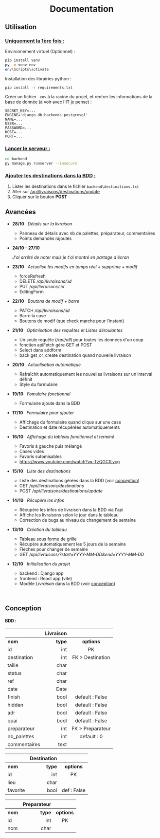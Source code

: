 # <div align="center">Documentation</div>

## Utilisation

### <ins>Uniquement la 1ère fois :</ins>

Environnement virtuel (Optionnel) :

```bash
pip install venv
py -m venv env
env\Scripts\activate
```

Installation des librairies python :

```bash
pip install -r requirements.txt
```

Créer un fichier `.env` à la racine du projet, et rentrer les informations de la base de donnée (à voir avec l'IT je pense) :

```
SECRET_KEY=...
ENGINE='django.db.backends.postgresql'
NAME=...
USER=...
PASSWORD=...
HOST=...
PORT=...
```

### <ins>Lancer le serveur :</ins>

```bash
cd backend
py manage.py runserver --insecure
```

### <ins>Ajouter les destinations dans la BDD :</ins>

1. Lister les destinations dans le fichier `backend\destinations.txt`
2. Aller sur <ins>/api/livraisons/destinations/update</ins>
3. Cliquer sur le bouton **POST**


## Avancées

* **28/10** &nbsp; *Détails sur la livraison*

    * Panneau de détails avec nb de palettes, préparateur, commentaires
    * Points demandés rajoutés

* **24/10 - 27/10**

    *J'ai arrêté de noter mais je t'ai montré en partage d'écran*

* **23/10** &nbsp; *Actualise les modifs en temps réel + supprime + modif*

    * forceRefresh
    * DELETE */api/livraisons/:id*
    * PUT */api/livraisons/:id*
    * EditingForm

* **22/10** &nbsp; *Boutons de modif + barre*

    * PATCH */api/livraisons/:id*
    * Barre la case
    * Boutons de modif (que check marche pour l'instant)

* **21/10** &nbsp; *Optimisation des requêtes et Listes déroulantes*

    * Un seule requête (*/api/all*) pour toutes les données d'un coup
    * fonction apiFetch gère GET et POST
    * Select dans addform
    * back get_or_create destination quand nouvelle livraison

* **20/10** &nbsp; *Actualisation automatique*

    * Rafraîchit automatiquement les nouvelles livraisons sur un interval définit
    * Style du formulaire

* **19/10** &nbsp; *Fomulaire fonctionnel*

    * Formulaire ajoute dans la BDD

* **17/10** &nbsp; *Formulaire pour ajouter*

    * Affichage du formulaire quand clique sur une case
    * Destination et date récupérées automatiquements

* **16/10** &nbsp; *Affichage du tableau fonctionnel et terminé*

    * Favoris à gauche puis mélangé
    * Cases vides
    * Favoris sutomisables
    * https://www.youtube.com/watch?v=-TzQGCfLycg

* **15/10** &nbsp; *Liste des destinations*

    * Liste des destinations gérées dans la BDD (voir [conception](#conception))
    * GET */api/livraisons/destinations*
    * POST */api/livraisons/destinations/update*

* **14/10** &nbsp; *Récupère les infos*

    * Récupère les infos de livraison dans la BDD via l'api
    * Affiche les livraisons selon le jour dans le tableau
    * Correction de bugs au niveau du changement de semaine

* **13/10** &nbsp; *Création du tableau* 

    * Tableau sous forme de grille
    * Récupère automatiquement les 5 jours de la semaine
    * Flèches pour changer de semaine
    * GET */api/livraisons/?start=YYYY-MM-DD&end=YYYY-MM-DD*

* **12/10** &nbsp; *Initialisation du projet*

    * backend : Django app
    * frontend : React app (vite)
    * Modèle *Livraison* dans la BDD (voir [conception](#conception))

<br />

## Conception

#### BDD :

||             **Livraison**               ||
|:------------|---------:|:----------------:|
| **nom**     | **type** | **options**      |
| id          | int      | PK               |
| destination | int      | FK > Destination |
| taille      | char     |                  |
| status      | char     |                  |
| ref         | char     |                  |
| date        | Date     |                  |
| finish      | bool     | default : False  |
| hidden      | bool     | default : False  |
| adr         | bool     | default : False  |
| quai        | bool     | default : False  |
| preparateur | int      | FK > Preparateur |
| nb_palettes | int      | default : 0      |
| commentaires| text     |                  |

||         **Destination**         ||
|:---------|---------:|:-----------:|
| **nom**  | **type** | **options** |
| id       | int      | PK          |
| lieu     | char     |             |
| favorite | bool     | def : False |


||         **Preparateur**         ||
|:---------|---------:|:-----------:|
| **nom**  | **type** | **options** |
| id       | int      | PK          |
| nom      | char     |             |

